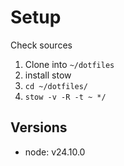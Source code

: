 # Setup

Check sources

1. Clone into `~/dotfiles`
2. install stow
3. `cd ~/dotfiles/`
3. `stow -v -R -t ~ */`

## Versions

- node: v24.10.0
